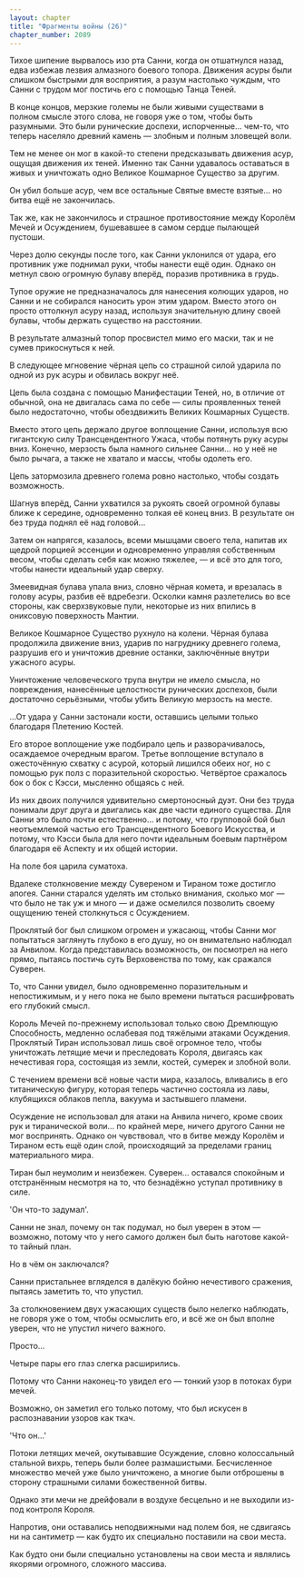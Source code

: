 ```yaml
---
layout: chapter
title: "Фрагменты войны (26)"
chapter_number: 2089
---
```




Тихое шипение вырвалось изо рта Санни, когда он отшатнулся назад, едва избежав лезвия алмазного боевого топора. Движения асуры были слишком быстрыми для восприятия, а разум настолько чуждым, что Санни с трудом мог постичь его с помощью Танца Теней.

В конце концов, мерзкие големы не были живыми существами в полном смысле этого слова, не говоря уже о том, чтобы быть разумными. Это были рунические доспехи, испорченные... чем-то, что теперь населяло древний камень — злобным и полным зловещей воли.

Тем не менее он мог в какой-то степени предсказывать движения асур, ощущая движения их теней. Именно так Санни удавалось оставаться в живых и уничтожать одно Великое Кошмарное Существо за другим.

Он убил больше асур, чем все остальные Святые вместе взятые... но битва ещё не закончилась.

Так же, как не закончилось и страшное противостояние между Королём Мечей и Осуждением, бушевавшее в самом сердце пылающей пустоши.

Через долю секунды после того, как Санни уклонился от удара, его противник уже поднимал руки, чтобы нанести ещё один. Однако он метнул свою огромную булаву вперёд, поразив противника в грудь.

Тупое оружие не предназначалось для нанесения колющих ударов, но Санни и не собирался наносить урон этим ударом. Вместо этого он просто оттолкнул асуру назад, используя значительную длину своей булавы, чтобы держать существо на расстоянии.

В результате алмазный топор просвистел мимо его маски, так и не сумев прикоснуться к ней.

В следующее мгновение чёрная цепь со страшной силой ударила по одной из рук асуры и обвилась вокруг неё.

Цепь была создана с помощью Манифестации Теней, но, в отличие от обычной, она не двигалась сама по себе — силы проявленных теней было недостаточно, чтобы обездвижить Великих Кошмарных Существ.

Вместо этого цепь держало другое воплощение Санни, используя всю гигантскую силу Трансцендентного Ужаса, чтобы потянуть руку асуры вниз. Конечно, мерзость была намного сильнее Санни... но у неё не было рычага, а также не хватало и массы, чтобы одолеть его.

Цепь затормозила древнего голема ровно настолько, чтобы создать возможность.

Шагнув вперёд, Санни ухватился за рукоять своей огромной булавы ближе к середине, одновременно толкая её конец вниз. В результате он без труда поднял её над головой...

Затем он напрягся, казалось, всеми мышцами своего тела, напитав их щедрой порцией эссенции и одновременно управляя собственным весом, чтобы сделать себя как можно тяжелее, — и всё это для того, чтобы нанести идеальный удар сверху.

Змеевидная булава упала вниз, словно чёрная комета, и врезалась в голову асуры, разбив её вдребезги. Осколки камня разлетелись во все стороны, как сверхзвуковые пули, некоторые из них впились в ониксовую поверхность Мантии.

Великое Кошмарное Существо рухнуло на колени. Чёрная булава продолжила движение вниз, ударив по нагруднику древнего голема, разрушив его и уничтожив древние останки, заключённые внутри ужасного асуры.

Уничтожение человеческого трупа внутри не имело смысла, но повреждения, нанесённые целостности рунических доспехов, были достаточно серьёзными, чтобы убить Великую мерзость на месте.

...От удара у Санни застонали кости, оставшись целыми только благодаря Плетению Костей.

Его второе воплощение уже подбирало цепь и разворачивалось, осаждаемое очередным врагом. Третье воплощение вступало в ожесточённую схватку с асурой, который лишился обеих ног, но с помощью рук полз с поразительной скоростью. Четвёртое сражалось бок о бок с Кэсси, мысленно общаясь с ней.

Из них двоих получился удивительно смертоносный дуэт. Они без труда понимали друг друга и двигались как две части единого существа. Для Санни это было почти естественно... и потому, что групповой бой был неотъемлемой частью его Трансцендентного Боевого Искусства, и потому, что Кэсси была для него почти идеальным боевым партнёром благодаря её Аспекту и их общей истории.

На поле боя царила суматоха.

Вдалеке столкновение между Сувереном и Тираном тоже достигло апогея. Санни старался уделять им столько внимания, сколько мог — что было не так уж и много — и даже осмелился позволить своему ощущению теней столкнуться с Осуждением.

Проклятый бог был слишком огромен и ужасающ, чтобы Санни мог попытаться заглянуть глубоко в его душу, но он внимательно наблюдал за Анвилом. Когда представилась возможность, он посмотрел на него прямо, пытаясь постичь суть Верховенства по тому, как сражался Суверен.

То, что Санни увидел, было одновременно поразительным и непостижимым, и у него пока не было времени пытаться расшифровать его глубокий смысл.

Король Мечей по-прежнему использовал только свою Дремлющую Способность, медленно ослабевая под тяжёлыми атаками Осуждения. Проклятый Тиран использовал лишь своё огромное тело, чтобы уничтожать летящие мечи и преследовать Короля, двигаясь как нечестивая гора, состоящая из земли, костей, сумерек и злобной воли.

С течением времени всё новые части мира, казалось, вливались в его титаническую фигуру, которая теперь частично состояла из лавы, клубящихся облаков пепла, вакуума и застывшего пламени.

Осуждение не использовал для атаки на Анвила ничего, кроме своих рук и тиранической воли... по крайней мере, ничего другого Санни не мог воспринять. Однако он чувствовал, что в битве между Королём и Тираном есть ещё один слой, происходящий за пределами границ материального мира.

Тиран был неумолим и неизбежен. Суверен... оставался спокойным и отстранённым несмотря на то, что безнадёжно уступал противнику в силе.

'Он что-то задумал'.

Санни не знал, почему он так подумал, но был уверен в этом — возможно, потому что у него самого должен был быть наготове какой-то тайный план.

Но в чём он заключался?

Санни пристальнее вгляделся в далёкую бойню нечестивого сражения, пытаясь заметить то, что упустил.

За столкновением двух ужасающих существ было нелегко наблюдать, не говоря уже о том, чтобы осмыслить его, и всё же он был вполне уверен, что не упустил ничего важного.

Просто...

Четыре пары его глаз слегка расширились.

Потому что Санни наконец-то увидел его — тонкий узор в потоках бури мечей.

Возможно, он заметил его только потому, что был искусен в распознавании узоров как ткач.

'Что он...'

Потоки летящих мечей, окутывавшие Осуждение, словно колоссальный стальной вихрь, теперь были более размашистыми. Бесчисленное множество мечей уже было уничтожено, а многие были отброшены в сторону страшными силами божественной битвы.

Однако эти мечи не дрейфовали в воздухе бесцельно и не выходили из-под контроля Короля.

Напротив, они оставались неподвижными над полем боя, не сдвигаясь ни на сантиметр — как будто их специально поставили на свои места.

Как будто они были специально установлены на свои места и являлись якорями огромного, сложного массива.

